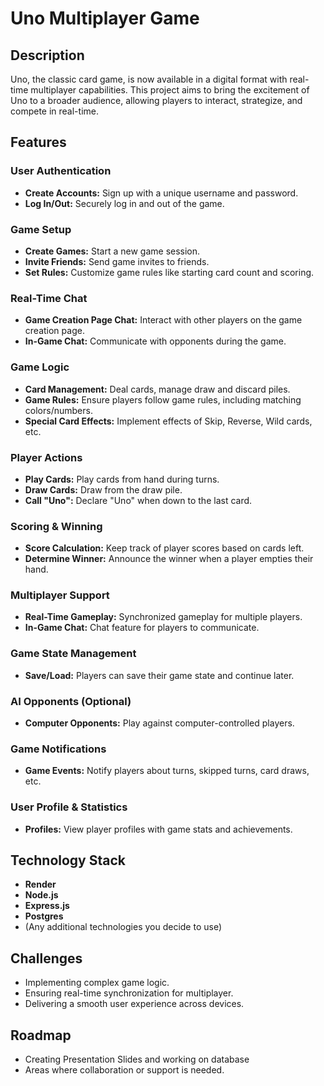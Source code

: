 # Uno Multiplayer Game

## Description
Uno, the classic card game, is now available in a digital format with real-time multiplayer capabilities. This project aims to bring the excitement of Uno to a broader audience, allowing players to interact, strategize, and compete in real-time.

## Features

### User Authentication
- **Create Accounts:** Sign up with a unique username and password.
- **Log In/Out:** Securely log in and out of the game.

### Game Setup
- **Create Games:** Start a new game session.
- **Invite Friends:** Send game invites to friends.
- **Set Rules:** Customize game rules like starting card count and scoring.

### Real-Time Chat
- **Game Creation Page Chat:** Interact with other players on the game creation page.
- **In-Game Chat:** Communicate with opponents during the game.

### Game Logic
- **Card Management:** Deal cards, manage draw and discard piles.
- **Game Rules:** Ensure players follow game rules, including matching colors/numbers.
- **Special Card Effects:** Implement effects of Skip, Reverse, Wild cards, etc.

### Player Actions
- **Play Cards:** Play cards from hand during turns.
- **Draw Cards:** Draw from the draw pile.
- **Call "Uno":** Declare "Uno" when down to the last card.

### Scoring & Winning
- **Score Calculation:** Keep track of player scores based on cards left.
- **Determine Winner:** Announce the winner when a player empties their hand.

### Multiplayer Support
- **Real-Time Gameplay:** Synchronized gameplay for multiple players.
- **In-Game Chat:** Chat feature for players to communicate.

### Game State Management
- **Save/Load:** Players can save their game state and continue later.

### AI Opponents (Optional)
- **Computer Opponents:** Play against computer-controlled players.

### Game Notifications
- **Game Events:** Notify players about turns, skipped turns, card draws, etc.

### User Profile & Statistics
- **Profiles:** View player profiles with game stats and achievements.

## Technology Stack
- **Render**
- **Node.js**
- **Express.js**
- **Postgres**
- (Any additional technologies you decide to use)


## Challenges
- Implementing complex game logic.
- Ensuring real-time synchronization for multiplayer.
- Delivering a smooth user experience across devices.

## Roadmap
- Creating Presentation Slides and working on database
- Areas where collaboration or support is needed.
